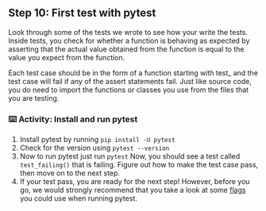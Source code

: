 ## Step 10: First test with pytest
Look through some of the tests we wrote to see how your write the tests. Inside tests, you check for whether a function is behaving as expected by asserting that the actual value obtained from the function is equal to the value you expect from the function.

Each test case should be in the form of a function starting with test_ and the test case will fail if any of the assert statements fail. Just like source code, you do need to import the functions or classes you use from the files that you are testing.
### :keyboard: Activity: Install and run pytest
1. Install pytest by running ```pip install -U pytest```
2. Check for the version using ```pytest --version```
3. Now to run pytest just run ```pytest```
Now, you should see a test called ```test_failing()``` that is failing. Figure out how to make the test case pass, then move on to the next step.
4. If your test pass, you are ready for the next step! However, before you go, we would strongly recommend that you take a look at some [flags](https://docs.pytest.org/en/stable/usage.html) you could use when running pytest.


